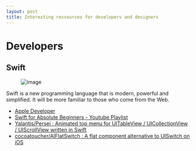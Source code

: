 ```yaml
---
layout: post
title: Interesting ressources for developers and designers
---
```

# Developers

## Swift
<figure><img src="http://upload.wikimedia.org/wikipedia/en/4/43/Apple_Swift_Logo.png" alt="image"></figure>    
Swift is a new programming language that is modern, powerful and simplified. It will be more familiar to those who come from the Web.
 
- [Apple Developer](https://developer.apple.com/swift/)
- [Swift for Absolute Beginners - Youtube Playlist](https://www.youtube.com/watch?v=t7xUvFs3cPI&list=UUuD-wbMZDn2C2_GwcMqterg)
- [Yalantis/Persei : Animated top menu for UITableView / UICollectionView / UIScrollView written in Swift](https://github.com/Yalantis/Persei)
- [cocoatoucher/AIFlatSwitch : A flat component alternative to UISwitch on iOS](https://github.com/cocoatoucher/AIFlatSwitch)
